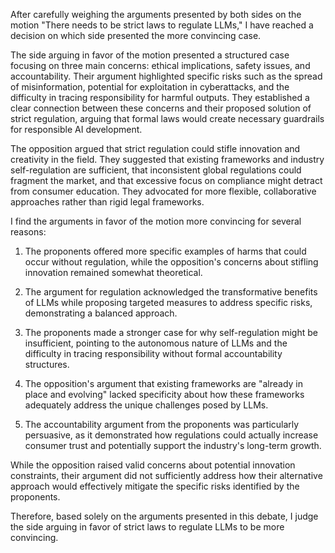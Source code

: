 After carefully weighing the arguments presented by both sides on the motion "There needs to be strict laws to regulate LLMs," I have reached a decision on which side presented the more convincing case.

The side arguing in favor of the motion presented a structured case focusing on three main concerns: ethical implications, safety issues, and accountability. Their argument highlighted specific risks such as the spread of misinformation, potential for exploitation in cyberattacks, and the difficulty in tracing responsibility for harmful outputs. They established a clear connection between these concerns and their proposed solution of strict regulation, arguing that formal laws would create necessary guardrails for responsible AI development.

The opposition argued that strict regulation could stifle innovation and creativity in the field. They suggested that existing frameworks and industry self-regulation are sufficient, that inconsistent global regulations could fragment the market, and that excessive focus on compliance might detract from consumer education. They advocated for more flexible, collaborative approaches rather than rigid legal frameworks.

I find the arguments in favor of the motion more convincing for several reasons:

1. The proponents offered more specific examples of harms that could occur without regulation, while the opposition's concerns about stifling innovation remained somewhat theoretical.

2. The argument for regulation acknowledged the transformative benefits of LLMs while proposing targeted measures to address specific risks, demonstrating a balanced approach.

3. The proponents made a stronger case for why self-regulation might be insufficient, pointing to the autonomous nature of LLMs and the difficulty in tracing responsibility without formal accountability structures.

4. The opposition's argument that existing frameworks are "already in place and evolving" lacked specificity about how these frameworks adequately address the unique challenges posed by LLMs.

5. The accountability argument from the proponents was particularly persuasive, as it demonstrated how regulations could actually increase consumer trust and potentially support the industry's long-term growth.

While the opposition raised valid concerns about potential innovation constraints, their argument did not sufficiently address how their alternative approach would effectively mitigate the specific risks identified by the proponents.

Therefore, based solely on the arguments presented in this debate, I judge the side arguing in favor of strict laws to regulate LLMs to be more convincing.